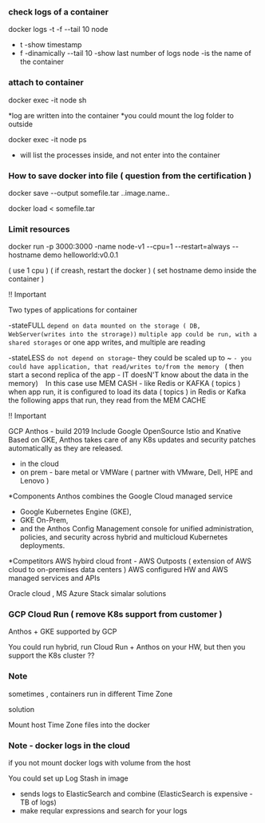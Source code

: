 


### check logs of a container



docker logs -t -f --tail 10 node

- t -show timestamp
- f -dinamically
--tail 10 -show last number of logs
node -is the name of the container


### attach to container

docker exec -it node sh

*log are written into the container
*you could mount the log folder to outside 


docker exec -it node ps
- will list the processes inside, and not enter into the container


### How to save docker into file ( question from the certification )

docker save --output somefile.tar ..image.name..

docker load < somefile.tar


### Limit resources

docker run -p 3000:3000 -name node-v1 --cpu=1 --restart=always --hostname demo helloworld:v0.0.1

( use 1 cpu )
( if creash, restart the docker )
( set hostname demo inside the container )




!! Important 

Two types of applications for container

-stateFULL
` depend on data mounted on the storage ( DB, WebServer(writes into the strorage))
`
` multiple app could be run, with a shared storages
` or one app writes, and multiple are reading

-stateLESS
` do not depend on storage
`- they could be scaled up to ~
`- you could have application, that read/writes to/from the memory
` ( then start a second replica of the app - IT doesN'T know about the data in the memory)
`
` In this case use MEM CASH - like Redis or KAFKA ( topics )
`
` when app run, it is configured to load its data ( topics ) in Redis or Kafka
`
` the following apps that run, they read from the MEM CACHE








!! Important 


GCP Anthos - build 2019
Include Google OpenSource Istio and Knative 
Based on GKE, Anthos takes care of any K8s updates and security patches automatically
as they are released.
- in the cloud
- on prem - bare metal or VMWare ( partner with VMware, Dell, HPE and Lenovo )


*Components
Anthos combines the Google Cloud managed service 
- Google Kubernetes Engine (GKE), 
- GKE On-Prem,
- and the Anthos Config Management console for unified administration,
 policies, and security across hybrid and multicloud Kubernetes deployments.





*Competitors
AWS hybird cloud front  - AWS Outposts
( extension of AWS cloud to on-premises data centers )
AWS configured HW and AWS managed services and APIs

Oracle cloud , MS Azure Stack
simalar solutions





### GCP Cloud Run ( remove K8s support from customer )
Anthos + GKE supported by GCP

You could run hybrid, 
run Cloud Run + Anthos on your HW, but then you support the K8s cluster ??









### Note

sometimes , containers run in different Time Zone

solution

Mount host Time Zone files into the docker






### Note - docker logs in the cloud

if you not mount docker logs with volume from the host

You could set up Log Stash in image
 - sends logs to ElasticSearch and combine  (ElasticSearch is expensive - TB of logs)
 - make reqular expressions and search for your logs





